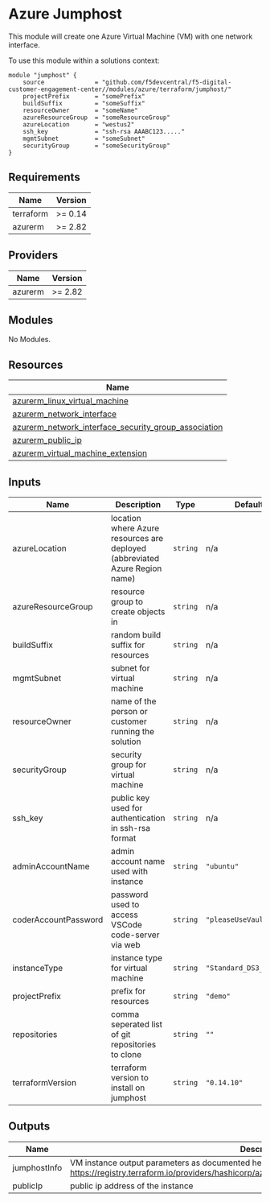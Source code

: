 # Azure Jumphost

This module will create one Azure Virtual Machine (VM) with one network interface.

To use this module within a solutions context:

```hcl
module "jumphost" {
    source              = "github.com/f5devcentral/f5-digital-customer-engagement-center//modules/azure/terraform/jumphost/"
    projectPrefix       = "somePrefix"
    buildSuffix         = "someSuffix"
    resourceOwner       = "someName"
    azureResourceGroup  = "someResourceGroup"
    azureLocation       = "westus2"
    ssh_key             = "ssh-rsa AAABC123....."
    mgmtSubnet          = "someSubnet"
    securityGroup       = "someSecurityGroup"
}
```

<!-- markdownlint-disable no-inline-html -->
<!-- BEGINNING OF PRE-COMMIT-TERRAFORM DOCS HOOK -->
## Requirements

| Name | Version |
|------|---------|
| terraform | >= 0.14 |
| azurerm | >= 2.82 |

## Providers

| Name | Version |
|------|---------|
| azurerm | >= 2.82 |

## Modules

No Modules.

## Resources

| Name |
|------|
| [azurerm_linux_virtual_machine](https://registry.terraform.io/providers/hashicorp/azurerm/latest/docs/resources/linux_virtual_machine) |
| [azurerm_network_interface](https://registry.terraform.io/providers/hashicorp/azurerm/latest/docs/resources/network_interface) |
| [azurerm_network_interface_security_group_association](https://registry.terraform.io/providers/hashicorp/azurerm/latest/docs/resources/network_interface_security_group_association) |
| [azurerm_public_ip](https://registry.terraform.io/providers/hashicorp/azurerm/latest/docs/resources/public_ip) |
| [azurerm_virtual_machine_extension](https://registry.terraform.io/providers/hashicorp/azurerm/latest/docs/resources/virtual_machine_extension) |

## Inputs

| Name | Description | Type | Default | Required |
|------|-------------|------|---------|:--------:|
| azureLocation | location where Azure resources are deployed (abbreviated Azure Region name) | `string` | n/a | yes |
| azureResourceGroup | resource group to create objects in | `string` | n/a | yes |
| buildSuffix | random build suffix for resources | `string` | n/a | yes |
| mgmtSubnet | subnet for virtual machine | `string` | n/a | yes |
| resourceOwner | name of the person or customer running the solution | `string` | n/a | yes |
| securityGroup | security group for virtual machine | `string` | n/a | yes |
| ssh\_key | public key used for authentication in ssh-rsa format | `string` | n/a | yes |
| adminAccountName | admin account name used with instance | `string` | `"ubuntu"` | no |
| coderAccountPassword | password used to access VSCode code-server via web | `string` | `"pleaseUseVault123!!"` | no |
| instanceType | instance type for virtual machine | `string` | `"Standard_DS3_v2"` | no |
| projectPrefix | prefix for resources | `string` | `"demo"` | no |
| repositories | comma seperated list of git repositories to clone | `string` | `""` | no |
| terraformVersion | terraform version to install on jumphost | `string` | `"0.14.10"` | no |

## Outputs

| Name | Description |
|------|-------------|
| jumphostInfo | VM instance output parameters as documented here: https://registry.terraform.io/providers/hashicorp/azurerm/latest/docs/resources/linux_virtual_machine |
| publicIp | public ip address of the instance |
<!-- END OF PRE-COMMIT-TERRAFORM DOCS HOOK -->
<!-- markdownlint-enable no-inline-html -->
